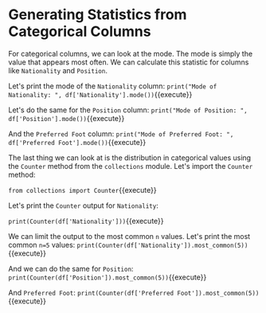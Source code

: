 # Generating Statistics from Categorical Columns

For categorical columns, we can look at the mode. The mode is simply the value that appears most often.  We can calculate this statistic for columns like `Nationality` and `Position`. 


Let's print the mode of the `Nationality` column:
`print("Mode of Nationality: ", df['Nationality'].mode())`{{execute}}


Let's do the same for the `Position` column:
`print("Mode of Position: ", df['Position'].mode())`{{execute}}

And the `Preferred Foot` column:
`print("Mode of Preferred Foot: ", df['Preferred Foot'].mode())`{{execute}}


The last thing we can look at is the distribution in categorical values using the `Counter` method from the `collections` module. Let's import the `Counter` method:

`from collections import Counter`{{execute}}

Let's print the `Counter` output for `Nationality`:

`print(Counter(df['Nationality']))`{{execute}}

We can limit the output to the most common `n` values. Let's print the most common `n=5` values:
`print(Counter(df['Nationality']).most_common(5))`{{execute}}

And we can do the same for `Position`:
`print(Counter(df['Position']).most_common(5))`{{execute}}

And `Preferred Foot`:
`print(Counter(df['Preferred Foot']).most_common(5))`{{execute}}


